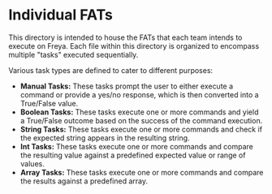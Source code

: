 # Individual FATs
This directory is intended to house the FATs that each team intends to execute on Freya. Each file within this directory is organized to encompass multiple "tasks" executed sequentially.

Various task types are defined to cater to different purposes:

- **Manual Tasks:** These tasks prompt the user to either execute a command or provide a yes/no response, which is then converted into a True/False value.
- **Boolean Tasks:** These tasks execute one or more commands and yield a True/False outcome based on the success of the command execution.
- **String Tasks:** These tasks execute one or more commands and check if the expected string appears in the resulting string.
- **Int Tasks:** These tasks execute one or more commands and compare the resulting value against a predefined expected value or range of values.
- **Array Tasks:** These tasks execute one or more commands and compare the results against a predefined array.
